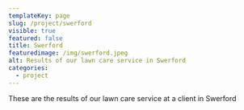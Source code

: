 ```yaml
---
templateKey: page
slug: /project/swerford
visible: true
featured: false
title: Swerford
featuredimage: /img/swerford.jpeg
alt: Results of our lawn care service in Swerford
categories:
  - project
---
```


These are the results of our lawn care service at a client in Swerford
